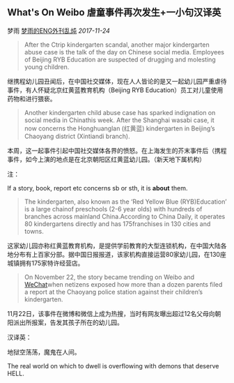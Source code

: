 ## What's On Weibo 虐童事件再次发生+一小句汉译英

梦雨 [梦雨的ENG外刊乱炖](javascript:void(0);) *2017-11-24*

> After the Ctrip kindergarten scandal, another major kindergarten abuse case is the talk of the day on Chinese social media. Employees of Beijing RYB Education are suspected of drugging and molesting young children.

继携程幼儿园丑闻后，在中国社交媒体，现在人人皆论的是又一起幼儿园严重虐待事件，有人怀疑北京红黄蓝教育机构（Beijing RYB Education）员工对儿童使用药物和进行猥亵。

> Another kindergarten child abuse case has sparked indignation on social media in Chinathis week. After the Shanghai wasabi case, it now concerns the Honghuanglan (红黄蓝) kindergarten in Beijing’s Chaoyang district (Xintiandi branch).

本周，这一起事件引起中国社交媒体各界的愤怒。在上海发生的芥末事件后（携程事件，如今上演的地点是在北京朝阳区红黄蓝幼儿园。（新天地下属机构）

注：

If a story, book, report etc concerns sb or sth, it is **about** them.  

> The kindergarten, also known as the ‘Red Yellow Blue (RYB)Education’ is a large chainof preschools (2-6 year olds) with hundreds of branches across mainland China.According to China Daily, it operates 80 kindergartens directly and has 175franchises in 130 cities and towns.

这家幼儿园亦称红黄蓝教育机构，是提供学前教育的大型连锁机构，在中国大陆各地分布有上百家分部。据中国日报报道，该家机构直接运营80家幼儿园，在130座城镇拥有175家特许经营店。

> On November 22, the story became trending on Weibo and [WeChat](https://mp.weixin.qq.com/s?__biz=MjM5NjA5OTE5OQ==&mid=2652783099&idx=1&sn=81f0c31f982cda5a5c81350186870d55&scene=21#wechat_redirect)when netizens exposed how more than a dozen parents filed a report at the Chaoyang police station against their children’s kindergarten.

11月22日，该事件在微博和微信上成为热搜，当时有网友曝出超过12名父母向朝阳派出所报案，告发其孩子所在的幼儿园。



汉译英：

地狱空荡荡，魔鬼在人间。

The real world on which to dwell is overflowing with demons that deserve HELL.









